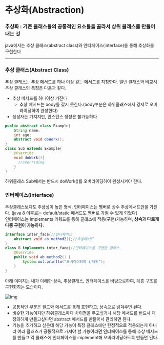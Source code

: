 # 추상화(Abstraction)
### 추상화 : 기존 클래스들의 공통적인 요소들을 골라서 상위 클래스를 만들어 내는 것
java에서는 추상 클래스(abstract class)와 인터페이스(interface)를 통해 추상화를 구현한다
***
### 추상 클래스(Abstract Class)
추상 클래스는 추상 메서드를 하나 이상 갖는 메서드를 지칭한다. 일반 클래스와 비교시 추상 클래스의 특징은 다음과 같다.
* 추상 메서드를 하나이상 가진다
  * 추상 메서드는 body를 갖지 못한다.(body부분은 하위클래스에서 강제로 오버라이딩하여 완성한다)
* 생성자는 가지지만, 인스턴스 생성은 불가능하다
```java
public abstract class Example{
    String name;
    int age;
    abstract void doWork();
}
class Sub extends Example{
    @Override
    void doWork(){
      //overriding
    }
}
```
하위클래스 Sub에서는 반드시 doWork()를 오버라이딩하여 완성시켜야 한다.

### 인터페이스(Interface)
추상클래스보다도 추상성이 높은 형식. 인터페이스는 멤버로 상수 추상메서드만을 가진다. (java 8 이후로는 default/static 메서드도 멤버로 가질 수 있게 되었다)   
인터페이스는 implements 키워드를 통해 클래스에 적용(구현)가능하며, **상속과 다르게 다중 구현이 가능하다.**
```java
interface inter_face{//인터페이스
    abstract void ab_method2();//추상메서드
}
class B implements inter_face{//인터페이스를 구현한 클래스
    @Override
    public void ab_method2() {
        System.out.println("오버라이딩이 강제됨");
    }
}
```
아래 이미지는 내가 이해한 상속, 추상클래스, 인터페이스를 바탕으로하여, 계층 구조를 구현화하는 모습이다.   
   
![img](https://blog.kakaocdn.net/dn/kKgSZ/btrLLWDPit2/uGOd63S8DWxqMoxr4DXXU1/img.png)   
   
* 공통적인 부분은 필드와 메서드를 통해 표현하고, 상속으로 넘겨주면 된다.   
* 비슷한 기능이지만 하위클래스마다 차이점을 두고싶거나 해당 메서드를 반드시 재정의하게 만들고싶다면 abstract 메서드를 만들어서 관리하면 된다.   
* 기능을 추가하고 싶은데 해당 기능이 특정 클래스에만 한정적으로 적용되는게 아니라 여러 클래스가 공통적으로 가져야 할 기능이라면 인터페이스를 통해 추상 메서드를 만들고 각 클래스에 인터페이스를 implement해 오버라이딩하도록 만들면 된다.
